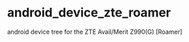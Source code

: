 android_device_zte_roamer
=============================

android device tree for the ZTE Avail/Merit Z990(G) [Roamer]
